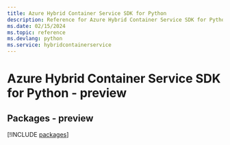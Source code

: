 ```yaml
---
title: Azure Hybrid Container Service SDK for Python
description: Reference for Azure Hybrid Container Service SDK for Python
ms.date: 02/15/2024
ms.topic: reference
ms.devlang: python
ms.service: hybridcontainerservice
---
```

# Azure Hybrid Container Service SDK for Python - preview
## Packages - preview
[!INCLUDE [packages](hybrid-container-service-index.md)]